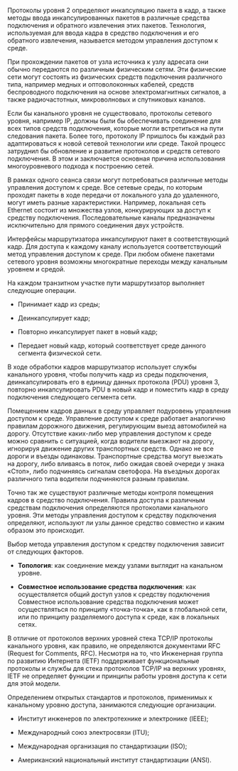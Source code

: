 Протоколы уровня 2 определяют инкапсуляцию пакета в кадр, а также методы ввода инкапсулированных пакетов в различные средства подключения и обратного извлечения этих пакетов. Технология, используемая для ввода кадра в средство подключения и его обратного извлечения, называется методом управления доступом к среде.

При прохождении пакетов от узла источника к узлу адресата они обычно передаются по различным физическим сетям. Эти физические сети могут состоять из физических средств подключения различного типа, например медных и оптоволоконных кабелей, средств беспроводного подключения на основе электромагнитных сигналов, а также радиочастотных, микроволновых и спутниковых каналов.

Если бы канального уровня не существовало, протоколы сетевого уровня, например IP, должны были бы обеспечивать соединение для всех типов средств подключения, которые могли встретиться на пути следования пакета. Более того, протоколу IP пришлось бы каждый раз адаптироваться к новой сетевой технологии или среде. Такой процесс затруднил бы обновление и развитие протоколов и средств сетевого подключения. В этом и заключается основная причина использования многоуровневого подхода к построению сетей.

В рамках одного сеанса связи могут потребоваться различные методы управления доступом к среде. Все сетевые среды, по которым проходят пакеты в ходе передачи от локального узла до удаленного, могут иметь разные характеристики. Например, локальная сеть Ethernet состоит из множества узлов, конкурирующих за доступ к средству подключения. Последовательные каналы предназначены исключительно для прямого соединения двух устройств.

Интерфейсы маршрутизатора инкапсулируют пакет в соответствующий кадр. Для доступа к каждому каналу используется соответствующий метод управления доступом к среде. При любом обмене пакетами сетевого уровня возможны многократные переходы между канальным уровнем и средой.

На каждом транзитном участке пути маршрутизатор выполняет следующие операции.

- Принимает кадр из среды;

- Деинкапсулирует кадр;

- Повторно инкапсулирует пакет в новый кадр;

- Передает новый кадр, который соответствует среде данного сегмента физической сети.

В ходе обработки кадров маршрутизатор использует службы канального уровня, чтобы получить кадр из среды подключения, деинкапсулировать его в единицу данных протокола (PDU) уровня 3, повторно инкапсулировать PDU в новый кадр и поместить кадр в среду подключения следующего сегмента сети.

Помещением кадров данных в среду управляет подуровень управления доступом к среде. Управление доступом к среде работает аналогично правилам дорожного движения, регулирующим выезд автомобилей на дорогу. Отсутствие каких-либо мер управления доступом к среде можно сравнить с ситуацией, когда водители выезжают на дорогу, игнорируя движение других транспортных средств. Однако не все дороги и въезды одинаковы. Транспортные средства могут выезжать на дорогу, либо вливаясь в поток, либо ожидая своей очереди у знака «Стоп», либо подчиняясь сигналам светофора. На въездных дорогах различного типа водители подчиняются разным правилам.

Точно так же существуют различные методы контроля помещения кадров в средство подключения. Правила доступа к различным средствам подключения определяются протоколами канального уровня. Эти методы управления доступом к средству подключения определяют, используют ли узлы данное средство совместно и каким образом это происходит.

Выбор метода управления доступом к средству подключения зависит от следующих факторов.

- **Топология**: как соединение между узлами выглядит на канальном уровне.

- **Совместное использование средства подключения**: как осуществляется общий доступ узлов к средству подключения Совместное использование средства подключения может осуществляться по принципу «точка-точка», как в глобальной сети, или по принципу разделяемого доступа к среде, как в локальных сетях.

В отличие от протоколов верхних уровней стека TCP/IP протоколы канального уровня, как правило, не определяются документами RFC (Request for Comments, RFC). Несмотря на то, что Инженерная группа по развитию Интернета (IETF) поддерживает функциональные протоколы и службы для стека протоколов TCP/IP на верхних уровнях, IETF не определяет функции и принципы работы уровня доступа к сети для этой модели.

Определением открытых стандартов и протоколов, применимых к канальному уровню доступа, занимаются следующие организации.

- Институт инженеров по электротехнике и электронике (IEEE);

- Международный союз электросвязи (ITU);

- Международная организация по стандартизации (ISO);

- Американский национальный институт стандартизации (ANSI).